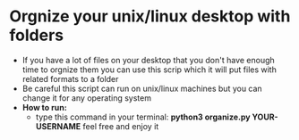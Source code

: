 # Orgnize your unix/linux desktop with folders
- If you have a lot of files on your desktop that you don't have enough time to orgnize them you can use this scrip which it will put files with related formats to a folder
- Be careful this script can run on unix/linux machines but you can change it for any operating system
- **How to run:**
	- type this command in your terminal: **python3 organize.py YOUR-USERNAME**
feel free and enjoy it
